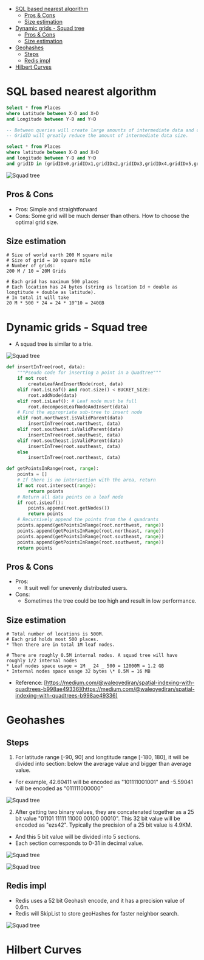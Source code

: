 - [SQL based nearest algorithm](#sql-based-nearest-algorithm)
  - [Pros \& Cons](#pros--cons)
  - [Size estimation](#size-estimation)
- [Dynamic grids - Squad tree](#dynamic-grids---squad-tree)
  - [Pros \& Cons](#pros--cons-1)
  - [Size estimation](#size-estimation-1)
- [Geohashes](#geohashes)
  - [Steps](#steps)
  - [Redis impl](#redis-impl)
- [Hilbert Curves](#hilbert-curves)

# SQL based nearest algorithm

```sql
Select * from Places 
where Latitude between X-D and X+D 
and Longitude between Y-D and Y+D 

-- Between queries will create large amounts of intermediate data and create high costs on servers.
-- GridID will greatly reduce the amount of intermediate data size.

select * from Places 
where latitude between X-D and X+D 
and longitude between Y-D and Y+D 
and gridID in (gridIDx0,gridIDx1,gridIDx2,gridIDx3,gridIDx4,gridIDx5,gridIDx6,gridIDx7,gridIDx8);
```

![Squad tree](../.gitbook/assets/spatial-indexing-fixedGrid.png)

## Pros & Cons
* Pros: Simple and straightforward
* Cons: Some grid will be much denser than others. How to choose the optimal grid size. 

## Size estimation

```
# Size of world earth 200 M square mile
# Size of grid = 10 square mile
# Number of grids:
200 M / 10 = 20M Grids

# Each grid has maximum 500 places
# Each location has 24 bytes (string as location Id + double as longtitude + double as latitude). 
# In total it will take
20 M * 500 * 24 = 24 * 10^10 = 240GB
```

# Dynamic grids - Squad tree
* A squad tree is similar to a trie. 

![Squad tree](../.gitbook/assets/spatial-indexing-squadtree.png)

```python
def insertInTree(root, data):
    """Pseudo code for inserting a point in a Quadtree"""
    if not root
        createLeafAndInsertNode(root, data) 
    elif root.isLeaf() and root.size() < BUCKET_SIZE:
        root.addNode(data)
    elif root.isLeaf(): # Leaf node must be full
        root.decomposeLeafNodeAndInsert(data)
    # Find the appropriate sub-tree to insert node
    elif root.northwest.isValidParent(data)
        insertInTree(root.northwest, data)  
    elif root.southwest.isValidParent(data)
        insertInTree(root.southwest, data)  
    elif root.southeast.isValidParent(data)
        insertInTree(root.southeast, data)  
    else   
        insertInTree(root.northeast, data)

def getPointsInRange(root, range):
    points = []
    # If there is no intersection with the area, return
    if not root.intersect(range):
        return points
    # Return all data points on a leaf node
    if root.isLeaf():
        points.append(root.getNodes())
        return points
    # Recursively append the points from the 4 quadrants
    points.append(getPointsInRange(root.northwest, range))
    points.append(getPointsInRange(root.northeast, range))
    points.append(getPointsInRange(root.southeast, range))
    points.append(getPointsInRange(root.southwest, range))
    return points
```

## Pros & Cons
* Pros:
  * It suit well for unevenly distributed users. 
* Cons:
  * Sometimes the tree could be too high and result in low performance. 

## Size estimation

```
# Total number of locations is 500M. 
# Each grid holds most 500 places.
* Then there are in total 1M leaf nodes. 

# There are roughly 0.5M internal nodes. A squad tree will have roughly 1/2 internal nodes
* Leaf nodes space usage = 1M _ 24 _ 500 = 12000M = 1.2 GB
* Internal nodes space usage 32 bytes \* 0.5M = 16 MB 
```

* Reference: [https://medium.com/@waleoyediran/spatial-indexing-with-quadtrees-b998ae49336](https://medium.com/@waleoyediran/spatial-indexing-with-quadtrees-b998ae49336)

# Geohashes
## Steps
1. For latitude range [-90, 90] and longtitude range [-180, 180], it will be divided into section: below the average value and bigger than average value. 

* For example, 42.60411 will be encoded as "101111001001" and -5.59041 will be encoded as "011111000000"

![Squad tree](../.gitbook/assets/uber_geohash.png)

2. After getting two binary values, they are concatenated together as a 25 bit value "01101 11111 11000 00100 00010". This 32 bit value will be encoded as "ezs42". Typically the precision of a 25 bit value is 4.9KM. 
  * And this 5 bit value will be divided into 5 sections. 
  * Each section corresponds to 0-31 in decimal value. 

![Squad tree](../.gitbook/assets/uber_geohash_encoding.png)

![Squad tree](../.gitbook/assets/uber_geohash_encoding2.png)

## Redis impl
* Redis uses a 52 bit Geohash encode, and it has a precision value of 0.6m. 
* Redis will SkipList to store geoHashes for faster neighbor search. 

![Squad tree](../.gitbook/assets/uber_geohash_encoding3.png)

# Hilbert Curves
